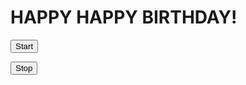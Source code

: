 <html>
<head>
<title>Page Title</title>
</head>
<body onload="startConfetti();">

<h1>HAPPY HAPPY BIRTHDAY!</h1>

<script src="confetti.js"></script>

<audio id="hb_audio" src="happybirthday.mp3" loop="loop" muted="muted"></audio>

<script>
window.onload = function() {
    document.getElementById("hb_audio").play();
    document.getElementById("hb_audio").muted = false;
}
</script>

<button onclick="startConfetti();">Start</button>

<button onclick="stopConfetti();">Stop</button>



</body>
</html>
